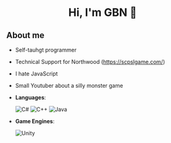 <h1 align="center"> Hi, I'm GBN 👋</h1>

## **About me**
- Self-tauhgt programmer
- Technical Support for Northwood (https://scpslgame.com/)
- I hate JavaScript
- Small Youtuber about a silly monster game

- **Languages**:
    
    ![C#](https://img.shields.io/badge/C%23-239120?style=for-the-badge&logo=c-sharp&logoColor=white)
    ![C++](https://img.shields.io/badge/C++%20-%2300599C.svg?style=for-the-badge&logo=c%2B%2B&logoColor=white)
    ![Java](https://img.shields.io/badge/Java-ED8B00?style=for-the-badge&logo=openjdk&logoColor=white)
- **Game Engines**:

    ![Unity](https://img.shields.io/badge/Unity-100000?style=for-the-badge&logo=unity&logoColor=white)
<!--
**GraczBezNicku/GraczBezNicku** is a ✨ _special_ ✨ repository because its `README.md` (this file) appears on your GitHub profile.

Here are some ideas to get you started:

- 🔭 I’m currently working on ...
- 🌱 I’m currently learning ...
- 👯 I’m looking to collaborate on ...
- 🤔 I’m looking for help with ...
- 💬 Ask me about ...
- 📫 How to reach me: ...
- 😄 Pronouns: ...
- ⚡ Fun fact: ...
-->
